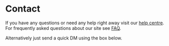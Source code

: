 Contact
=======
If you have any questions or need any help right away visit our [help
centre](/help).     For frequently asked questions about our site see
[FAQ](/faq).


Alternatively just send a quick DM using the box below.

